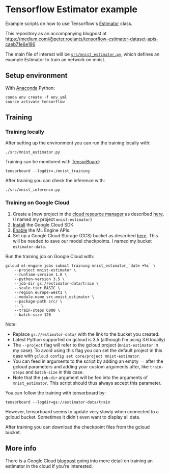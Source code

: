 # Tensorflow Estimator example

Example scripts on how to use Tensorflow's [Estimator](https://www.tensorflow.org/api_docs/python/tf/estimator/Estimator) class.

This repository as an accompanying blogpost at https://medium.com/@peter.roelants/tensorflow-estimator-dataset-apis-caeb71e6e196

The main file of interest will be [`srs/mnist_estimator.py`](https://github.com/peterroelants/tf_estimator_example/blob/master/src/mnist_estimator.py), which defines an example Estimator to train an network on mnist.


## Setup environment

With [Anaconda](https://www.anaconda.com/download/) Python:

```
conda env create -f env.yml
source activate tensorflow
```

## Training

### Training locally

After setting up the environment you can run the training locally with:
```
./src/mnist_estimator.py
```

Training can be monitored with [TensorBoard](https://www.tensorflow.org/programmers_guide/summaries_and_tensorboard):
```
tensorboard --logdir=./mnist_training
```

After training you can check the inference with:
```
./src/mnist_inference.py
```

### Training on Google Cloud

1. Create a [new project in the [cloud resource manager](https://console.cloud.google.com/cloud-resource-manager) as described [here](https://cloud.google.com/resource-manager/docs/creating-managing-projects). (I named my project `mnist-estimator`)
2. [Install](https://cloud.google.com/sdk/downloads) the Google Cloud SDK
3. [Enable](https://console.cloud.google.com/flows/enableapi?apiid=ml.googleapis.com) the ML Engine APIs.
4. Set up a Google Cloud Storage (GCS) bucket as described [here](https://cloud.google.com/storage/docs/creating-buckets). This will be needed to save our model checkpoints. I named my bucket `estimator-data`.

Run the training job on Google Cloud with:
```
gcloud ml-engine jobs submit training mnist_estimator_`date +%s` \
    --project mnist-estimator \
    --runtime-version 1.8 \
    --python-version 3.5 \
    --job-dir gs://estimator-data/train \
    --scale-tier BASIC \
    --region europe-west1 \
    --module-name src.mnist_estimator \
    --package-path src/ \
    -- \
    --train-steps 6000 \
    --batch-size 128
```

Note:
* Replace `gs://estimator-data/` with the link to the bucket you created.
* Latest Python supported on gcloud is 3.5 (although I'm using 3.6 locally)
* The `--project` flag will refer to the gcloud project (`mnist-estimator` in my case). To avoid using this flag you can set the default project in this case with `gcloud config set core/project mnist-estimator`.
* You can feed in arguments to the script by adding an empty `--` after the gcloud parameters and adding your custom arguments after, like `train-steps` and `batch-size` in this case.
* Note that the `job-dir` argument will be fed into the arguments of `mnist_estimator`. This script should thus always accept this parameter.


You can follow the training with tensorboard by:
```
tensorboard --logdir=gs://estimator-data/train
```

However, tensorboard seems to update very slowly when connected to a gcloud bucket. Sometimes it didn't even want to display all data.

After training you can download the checkpoint files from the gcloud bucket.


## More info

There is a Google Cloud [blogpost](https://cloud.google.com/blog/big-data/2018/02/easy-distributed-training-with-tensorflow-using-tfestimatortrain-and-evaluate-on-cloud-ml-engine) going into more detail on training an estimator in the cloud if you're interested.
